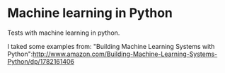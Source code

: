 Machine learning in Python
=======================

Tests with machine learning in python.

I taked some examples from: "Building Machine Learning Systems with Python":http://www.amazon.com/Building-Machine-Learning-Systems-Python/dp/1782161406
